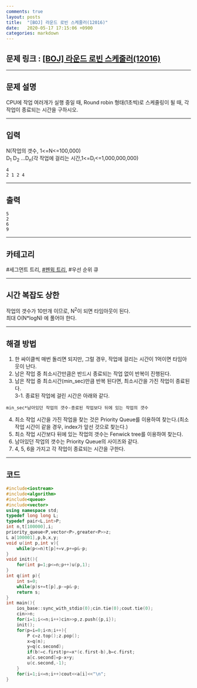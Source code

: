 ```yaml
---
comments: true
layout: posts
title:  "[BOJ] 라운드 로빈 스케줄러(12016)"
date:   2020-05-17 17:15:06 +0900
categories: markdown
---
```

## 문제 링크 : [[BOJ] 라운드 로빈 스케줄러(12016)](https://www.acmicpc.net/problem/12016 "[BOJ] 라운드 로빈 스케줄러")

---

## 문제 설명
CPU에 작업 여러개가 실행 중일 때, Round robin 형태(1초씩)로 스케줄링이 될 때, 각 작업이 종료되는 시간을 구하시오.

---

## 입력
N(작업의 갯수, 1<=N<=100,000)  
D<sub>1</sub> D<sub>2</sub> ...D<sub>n</sub>(각 작업에 걸리는 시간,1<=D<sub>i</sub><=1,000,000,000)
```
4
2 1 2 4
```
---
## 출력
```
5
2
6
9
```

---

## 카테고리  
#세그먼트 트리, [#펜윅 트리](https://drive.google.com/open?id=1Jp5CB5k4zPdPXyH5j7e8mp_C4OBG-uXm8LJzH4KW9-s), #우선 순위 큐

---

## 시간 복잡도 상한
작업의 갯수가 10만개 이므로, N<sup>2</sup>이 되면 타임아웃이 된다.  
최대 O(N*logN) 에 풀어야 한다.

---
## 해결 방법
1. 한 싸이클씩 매번 돌리면 되지만, 그럴 경우, 작업에 걸리는 시간이 1억이면 타임아웃이 난다.
2. 남은 작업 중 최소시간만큼은 반드시 종료되는 작업 없이 반복이 진행된다.
3. 남은 작업 중 최소시간(min_sec)만큼 반복 된다면, 최소시간을 가진 작업이 종료된다.  
3-1. 종료된 작업에 걸린 시간은 아래와 같다.
```
min_sec*남아있던 작업의 갯수-종료된 작업보다 뒤에 있는 작업의 갯수
```
4. 최소 작업 시간을 가진 작업을 찾는 것은 Priority Queue를 이용하여 찾는다.(최소 작업 시간이 같을 경우, index가 앞선 것으로 찾는다.)
5. 최소 작업 시간보다 뒤에 있는 작업의 갯수는 Fenwick tree를 이용하여 찾는다.
6. 남아있던 작업의 갯수는 Priority Queue의 사이즈와 같다.
7. 4, 5, 6을 가지고 각 작업이 종료되는 시간을 구한다.

---

## 코드

```cpp
#include<iostream>
#include<algorithm>
#include<queue>
#include<vector>
using namespace std;
typedef long long L;
typedef pair<L,int>P;
int n,t[100000],i;
priority_queue<P,vector<P>,greater<P>>z;
L a[100001],p,b,x,y;
void u(int p,int v){
    while(p<=n)t[p]+=v,p+=p&-p;
}
void init(){
    for(int p=1;p<=n;p++)u(p,1);
}
int q(int p){
    int s=0;
    while(p)s+=t[p],p-=p&-p;
    return s;
}
int main(){
    ios_base::sync_with_stdio(0);cin.tie(0);cout.tie(0);
    cin>>n;
    for(i=1;i<=n;i++)cin>>p,z.push({p,i});
    init();
    for(p=i=0;i<n;i++){
        P c=z.top();z.pop();
        x=q(n);
        y=q(c.second);
        if(b!=c.first)p+=x*(c.first-b),b=c.first;
        a[c.second]=p-x+y;
        u(c.second,-1);
    }
    for(i=1;i<=n;i++)cout<<a[i]<<"\n";
}
```
